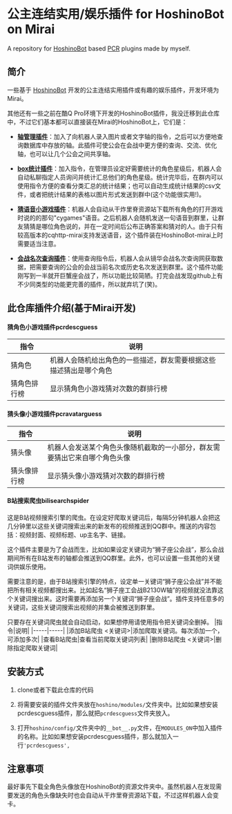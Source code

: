 # 公主连结实用/娱乐插件 for HoshinoBot on Mirai

A repository for [HoshinoBot](https://github.com/Ice-Cirno/HoshinoBot) based [PCR](http://priconne-redive.jp/) plugins made by myself.


## 简介

一些基于 [HoshinoBot](https://github.com/Ice-Cirno/HoshinoBot) 开发的公主连结实用插件或有趣的娱乐插件，开发环境为Mirai。

其他还有一些之前在酷Q Pro环境下开发的HoshinoBot插件，我没迁移到此仓库中，不过它们基本都可以直接装在Mirai的HoshinoBot上，它们是：

- **[轴管理插件](https://github.com/GWYOG/HoshinoBotTimelinePlugin)**：加入了向机器人录入图片或者文字轴的指令，之后可以方便地查询数据库中存放的轴。此插件可使公会在会战中更方便的查询、交流、优化轴，也可以让几个公会之间共享轴。

- **[box统计插件](https://github.com/GWYOG/HoshinoBotBoxCollectionPlugin)**：加入指令，在管理员设定好需要统计的角色星级后，机器人会自动私聊指定人员询问并统计汇总他们的角色星级。统计完毕后，在群内可以使用指令方便的查看分类汇总的统计结果；也可以自动生成统计结果的csv文件，或者把统计结果的表格以图片形式发送到群中(这个功能很实用!)。

- **[猜语音小游戏插件](https://github.com/GWYOG/HoshinoBotVoiceGuessPlugin)**：机器人会自动从干炸里脊资源站下载所有角色的打开游戏时说的的那句"cygames"语音。之后机器人会随机发送一句语音到群里，让群友猜猜是哪位角色说的，并在一定时间后公布正确答案和猜对的人。由于只有较高版本的cqhttp-mirai支持发送语音，这个插件装在HoshinoBot-mirai上时需要适当注意。

- **[会战名次查询插件](https://github.com/GWYOG/HoshinoBotClanRankSearchPlugin)**：使用查询指令后，机器人会从镜华会战名次查询网获取数据，把需要查询的公会的会战当前名次或历史名次发送到群里。这个插件功能刚写到一半就开巨蟹座会战了，所以功能比较简陋。打完会战发现github上有不少同类型的功能更完善的插件，所以就弃坑了(笑)。
 
## 此仓库插件介绍(基于Mirai开发)
 #### 猜角色小游戏插件pcrdescguess
|指令|说明|
|-----|-----|
|猜角色|机器人会随机给出角色的一些描述，群友需要根据这些描述猜出是哪个角色|
|猜角色排行榜|显示猜角色小游戏猜对次数的群排行榜|

 #### 猜头像小游戏插件pcravatarguess
|指令|说明|
|-----|-----|
|猜头像|机器人会发送某个角色头像随机截取的一小部分，群友需要猜出它来自哪个角色头像|
|猜头像排行榜|显示猜头像小游戏猜对次数的群排行榜|

 #### B站搜索爬虫bilisearchspider
 这是B站视频搜索引擎的爬虫。在设定好爬取关键词后，每隔5分钟机器人会把这几分钟里以这些关键词搜索出来的新发布的视频推送到QQ群中。推送的内容包括：视频封面、视频标题、up主名字、链接。
 
 这个插件主要是为了会战而生，比如如果设定关键词为“狮子座公会战”，那么会战期间所有在B站发布的轴都会推送到QQ群里。此外，也可以设置一些其他的关键词供娱乐使用。
 
 需要注意的是，由于B站搜索引擎的特点，设定单一关键词“狮子座公会战”并不能把所有相关视频都搜出来。比如起名“狮子座工会战B2130W轴”的视频就没法靠这个关键词搜出来。这时需要再添加另一个关键词“狮子座会战”。插件支持任意多的关键词，这些关键词搜索出视频的并集会被推送到群里。
 
 只要存在关键词爬虫就会自动启动，如果想停用请使用指令把关键词全删掉。
|指令|说明|
|-----|-----|
|添加B站爬虫 <关键词>|添加爬取关键词。每次添加一个，可添加多次|
|查看B站爬虫|查看当前爬取关键词列表|
|删除B站爬虫 <关键词>|删除指定爬取关键词|

## 安装方式

1. clone或者下载此仓库的代码

2. 将需要安装的插件文件夹放在`hoshino/modules/`文件夹中。比如如果想安装pcrdescguess插件，那么就把`pcrdescguess`文件夹放入。
  
3. 打开`hoshino/config/`文件夹中的`__bot__.py`文件，在`MODULES_ON`中加入插件的名称。比如如果想安装pcrdescguess插件，那么就加入一行`'pcrdescguess',`


## 注意事项
 最好事先下载全角色头像放在HoshinoBot的资源文件夹中。虽然机器人在发现需要发送的角色头像缺失时也会自动从干炸里脊资源站下载，不过这样机器人会变卡。